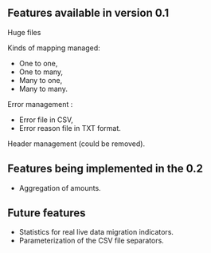 ## Features available in version 0.1 ##

Huge files

Kinds of mapping managed:
  * One to one,
  * One to many,
  * Many to one,
  * Many to many.

Error management :
  * Error file in CSV,
  * Error reason file in TXT format.

Header management (could be removed).

## Features being implemented in the 0.2 ##

  * Aggregation of amounts.

## Future features ##

  * Statistics for real live data migration indicators.
  * Parameterization of the CSV file separators.